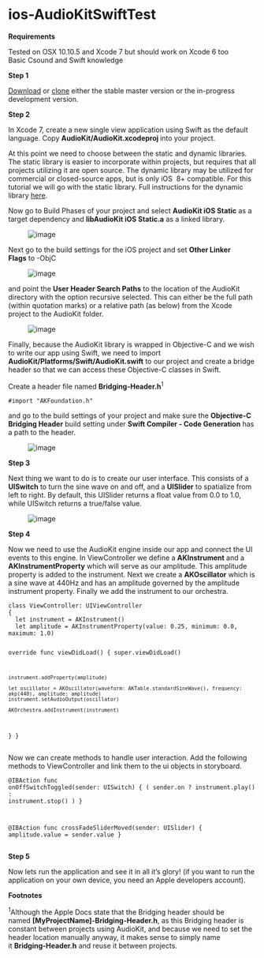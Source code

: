 # ios-AudioKitSwiftTest

<p><b>Requirements</b></p><p>Tested on OSX 10.10.5 and Xcode 7 but should work on Xcode 6 too<br>Basic Csound and Swift knowledge<br></p><p><b>Step 1</b></p><p><a href="http://audiokit.io/downloads/">Download</a> or <a href="https://github.com/audiokit/AudioKit">clone</a> either the stable master version or the in-progress development version.</p><p><b>Step 2</b></p><p>In Xcode 7, create a new single view application using Swift as the default language. Copy <b>AudioKit/AudioKit.xcodeproj </b>into your project. </p><p>At this point we need to choose between the static and dynamic libraries. The static library is easier to incorporate within projects, but requires that all projects utilizing it are open source. The dynamic library may be utilized for commercial or closed-source apps, but is only iOS &nbsp;8+ compatible. For this tutorial we will go with the static library. Full instructions for the dynamic library&nbsp;<a href="https://github.com/audiokit/AudioKit/blob/master/INSTALL-iOS.md">here</a>.&nbsp;</p><p>Now go to Build Phases of your project and select <b>AudioKit iOS Static</b>&nbsp;as a target dependency and <b>libAudioKit iOS Static.a</b>&nbsp;as a linked library.</p><figure data-orig-width="759" data-orig-height="373" class="tmblr-full"><img src="https://40.media.tumblr.com/1dd89b3582d063c36a7c6cbb738f4c91/tumblr_inline_nv4gjuhJPB1raxrd9_540.png" alt="image" data-orig-width="759" data-orig-height="373"></figure></p><p>Next go to the build settings for the iOS project and set&nbsp;<b>Other Linker Flags</b>&nbsp;to -ObjC</p><figure data-orig-width="756" data-orig-height="101" class="tmblr-full"><img src="https://40.media.tumblr.com/41597c4451434dead83ac3031c42c03a/tumblr_inline_nv4gu8AT7k1raxrd9_540.png" alt="image" data-orig-width="756" data-orig-height="101"></figure></p><p>and point the&nbsp;<b>User Header Search Paths</b> to&nbsp;the location of the AudioKit directory&nbsp;with the option recursive selected. This can either be the full path (within quotation marks) or a relative path (as below) from the Xcode project to the AudioKit folder.</p><figure data-orig-width="1008" data-orig-height="124" class="tmblr-full"><img src="https://41.media.tumblr.com/0355a467bee4e84e4093cfdb356aa99a/tumblr_inline_nv4h04a9p31raxrd9_540.png" alt="image" data-orig-width="1008" data-orig-height="124"></figure></p><p>Finally, because the AudioKit library is wrapped in Objective-C and we wish to write our app using Swift, we need to import <b>AudioKit/Platforms/Swift/AudioKit.swift</b> to our project and create a bridge header so that we can access these Objective-C classes in Swift. </p><p>Create a header file named <b>Bridging-Header.h</b><sup>1</sup></p><pre><code>#import "AKFoundation.h"<br></code></pre><p>and go to the build settings of your project and make sure the <b>Objective-C Bridging Header</b> build setting under <b>Swift Compiler - Code Generation</b> has a path to the header.</p><figure data-orig-width="753" data-orig-height="124" class="tmblr-full"><img src="https://41.media.tumblr.com/659fae37e917057d18afc0ccf3529ca7/tumblr_inline_nv4hcf6FQU1raxrd9_540.png" alt="image" data-orig-width="753" data-orig-height="124"></figure></p><p><b>Step 3</b></p><p>Next thing we want to do is to create our user interface. This consists of a <b>UISwitch</b> to turn the sine wave on and off, and a <b>UISlider</b> to spatialize from left to right. By default, this UISlider returns a float value from 0.0 to 1.0, while UISwitch returns a true/false value.</p><figure data-orig-width="387" data-orig-height="697" class="tmblr-full"><img src="https://36.media.tumblr.com/33b615ffdb94d8f0e778f238867b712b/tumblr_inline_nv4i6vxr4x1raxrd9_540.png" alt="image" data-orig-width="387" data-orig-height="697"></figure></p><p><b>Step 4</b></p><p>Now we need to use the AudioKit engine inside our app and connect the UI events to this engine. In ViewController we define a <b>AKInstrument</b> and a <b>AKInstrumentProperty</b> which will serve as our amplitude. This amplitude property is added to the instrument. Next we create a <b>AKOscillator</b> which is a sine wave at 440Hz and has an amplitude governed by the amplitude instrument property. Finally we add the instrument to our orchestra.</p><pre><code>class ViewController: UIViewController
{
  let instrument = AKInstrument()
  let amplitude = AKInstrumentProperty(value: 0.25, minimum: 0.0, maximum: 1.0)
    
  override func viewDidLoad()
  {
    super.viewDidLoad()
     
    instrument.addProperty(amplitude)
        
    let oscillator = AKOscillator(waveform: AKTable.standardSineWave(), frequency: akp(440), amplitude: amplitude)
    instrument.setAudioOutput(oscillator)
        
    AKOrchestra.addInstrument(instrument)
  }
}</code></pre><p>Now we can create methods to handle user interaction. Add the following methods to ViewController and link them to the ui objects in storyboard.</p><pre><code>@IBAction func onOffSwitchToggled(sender: UISwitch)
{
  ( sender.on ? instrument.play() : instrument.stop() )
}

@IBAction func crossFadeSliderMoved(sender: UISlider)
{
  amplitude.value = sender.value
}
</code></pre><p><b>Step 5</b></p><p>Now lets run the application and see it in all it’s glory! (if you want to run the application on your own device, you need an Apple developers account).<br></p>
<p><b>Footnotes</b></p><p><sup>1</sup>Although the Apple Docs state that the Bridging header should be named&nbsp;<b>[MyProjectName]-Bridging-Header.h</b>, as this Bridging header is constant between projects using AudioKit, and because we need to set the header location manually anyway, it makes sense to simply name it&nbsp;<b>Bridging-Header.h</b> and reuse it between projects.</p>
